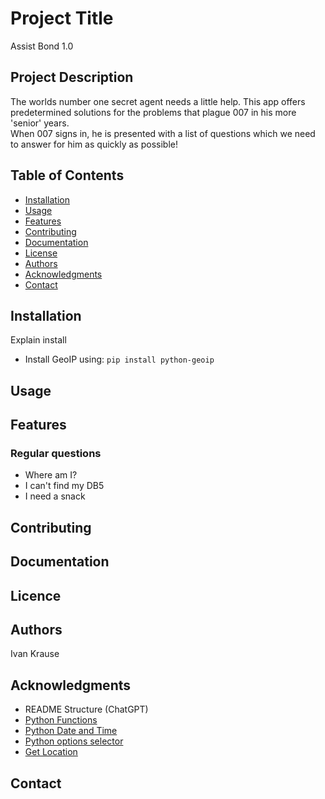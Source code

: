 # Project Title
Assist Bond 1.0 

## Project Description
The worlds number one secret agent needs a little help. This app offers predetermined solutions for the problems that plague 007 in his more 'senior' years.  
When 007 signs in, he is presented with a list of questions which we need to answer for him as quickly as possible! 

## Table of Contents

- [Installation](#installation)
- [Usage](#usage)
- [Features](#features)
- [Contributing](#contributing)
- [Documentation](#documentation)
- [License](#license)
- [Authors](#authors)
- [Acknowledgments](#acknowledgments)
- [Contact](#contact)

## Installation

Explain install
- Install GeoIP using:  `pip install python-geoip` 


## Usage

## Features
### Regular questions
- Where am I?
- I can't find my DB5
- I need a snack

## Contributing

## Documentation

## Licence

## Authors
<bold>Ivan Krause</bold>

## Acknowledgments
- README Structure (ChatGPT)
- [Python Functions](https://www.w3schools.com/python/python_functions.asp)
- [Python Date and Time](https://www.geeksforgeeks.org/get-current-date-and-time-using-python/)
- [Python options selector](https://bobbyhadz.com/blog/python-select-option-input)
- [Get Location](https://pythonhosted.org/python-geoip/)

## Contact